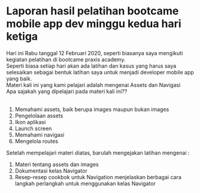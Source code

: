 <h1>Laporan hasil pelatihan bootcame mobile app dev minggu kedua hari ketiga</h1>
Hari ini Rabu tanggal 12 Februari 2020, seperti biasanya saya mengikuti kegiatan pelatihan di bootcame praxis
academy.<br>
Seperti biasa setiap hari akan ada latihan dan kasus yang harus saya selesaikan sebagai bentuk latihan saya untuk
menjadi developer mobile app yang baik.<br>
Materi kali ini yang kami pelajari adalah mengenai Assets dan Navigasi<br>
Apa sajakah yang dipelajari pada materi kali ini??<br><br>
<ol>
    <li>Memahami assets, baik berupa images maupun bukan images</li>
    <li>Pengelolaan assets</li>
    <li>Ikon aplikasi</li>
    <li>Launch screen</li>
    <li>Memahami navigasi</li>
    <li>Mengelola routes</li>
</ol>
Setelah mempelajari materi diatas, barulah mengejakan latihan mengenai :
<ol>
    <li>Materi tentang assets dan images</li>
    <li>Dokumentasi kelas Navigator</li>
    <li>Resep-resep cookbok untuk Navigation menjelaskan berbagai cara langkah perlangkah untuk menggunakan kelas Navigator</li>
</ol>
